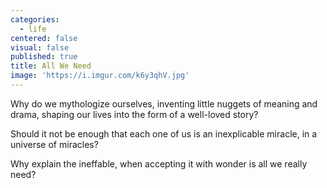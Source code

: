 ```yaml
---
categories:
  - life
centered: false
visual: false
published: true
title: All We Need
image: 'https://i.imgur.com/k6y3qhV.jpg'
---
```

Why do we mythologize ourselves,
inventing little nuggets 
of meaning and drama,
shaping our lives into the form 
of a well-loved story?

Should it not be enough 
that each one of us 
is an inexplicable miracle, 
in a universe of miracles?

Why explain the ineffable,
when accepting it with wonder
is all we really need?


